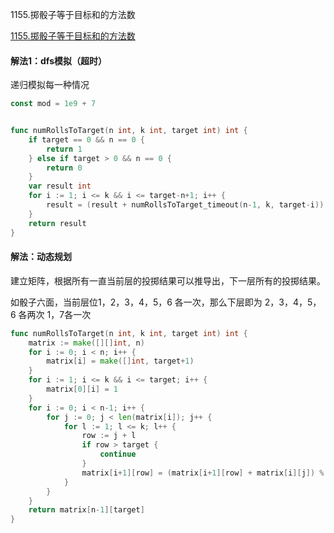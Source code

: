 1155.掷骰子等于目标和的方法数

[1155.掷骰子等于目标和的方法数](https://leetcode.cn/problems/number-of-dice-rolls-with-target-sum/)



#### 解法1：dfs模拟（超时）

递归模拟每一种情况

```go
const mod = 1e9 + 7


func numRollsToTarget(n int, k int, target int) int {
	if target == 0 && n == 0 {
		return 1
	} else if target > 0 && n == 0 {
		return 0
	}
	var result int
	for i := 1; i <= k && i <= target-n+1; i++ {
		result = (result + numRollsToTarget_timeout(n-1, k, target-i)) % mod
	}
	return result
}

```



#### 解法：动态规划



建立矩阵，根据所有一直当前层的投掷结果可以推导出，下一层所有的投掷结果。

如骰子六面，当前层位1，2，3，4，5，6 各一次，那么下层即为 2，3，4，5，6 各两次 1，7各一次



```go
func numRollsToTarget(n int, k int, target int) int {
	matrix := make([][]int, n)
	for i := 0; i < n; i++ {
		matrix[i] = make([]int, target+1)
	}
	for i := 1; i <= k && i <= target; i++ {
		matrix[0][i] = 1
	}
	for i := 0; i < n-1; i++ {
		for j := 0; j < len(matrix[i]); j++ {
			for l := 1; l <= k; l++ {
				row := j + l
				if row > target {
					continue
				}
				matrix[i+1][row] = (matrix[i+1][row] + matrix[i][j]) % mod
			}
		}
	}
	return matrix[n-1][target]
}

```
